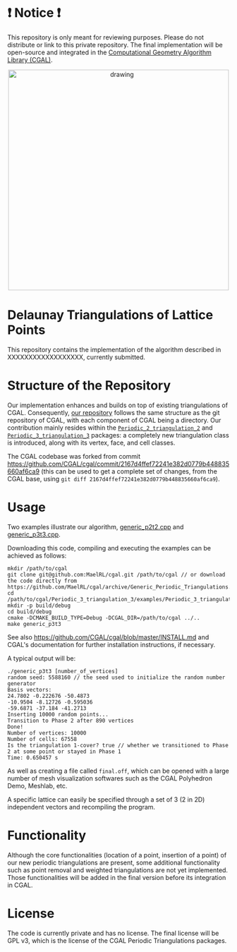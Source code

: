 # :heavy_exclamation_mark: Notice :heavy_exclamation_mark:
This repository is only meant for reviewing purposes. Please do not distribute or link to this private repository.
The final implementation will be open-source and integrated in the [Computational Geometry Algorithm Library (CGAL)](https://github.com/CGAL/cgal/).

<p align="center"><img src="GPDT2.jpg" alt="drawing" width="500"/></p>

# Delaunay Triangulations of Lattice Points

This repository contains the implementation of the algorithm described in XXXXXXXXXXXXXXXXXX, currently submitted.

# Structure of the Repository

Our implementation enhances and builds on top of existing triangulations of CGAL. Consequently,
[our repository](https://github.com/MaelRL/cgal/tree/Generic_Periodic_Triangulations/) follows the same structure
as the git repository of CGAL, with each component of CGAL being a directory.
Our contribution mainly resides within the
[`Periodic_2_triangulation_2`](https://github.com/MaelRL/cgal/tree/Generic_Periodic_Triangulations/Periodic_2_triangulation_2/include/CGAL)
and [`Periodic_3_triangulation_3`](https://github.com/MaelRL/cgal/tree/Generic_Periodic_Triangulations/Periodic_3_triangulation_3/include/CGAL) packages:
a completely new triangulation class is introduced, along with its vertex, face, and cell classes.

The CGAL codebase was forked from commit https://github.com/CGAL/cgal/commit/2167d4ffef72241e382d0779b448835660af6ca9 (this can be used to get a complete set of changes,
from the CGAL base, using `git diff 2167d4ffef72241e382d0779b448835660af6ca9`).

# Usage

Two examples illustrate our algorithm, [generic_p2t2.cpp](https://github.com/MaelRL/cgal/blob/Generic_Periodic_Triangulations/Periodic_2_triangulation_2/examples/Periodic_2_triangulation_2/generic_p2t2.cpp)
and [generic_p3t3.cpp](https://github.com/MaelRL/cgal/blob/Generic_Periodic_Triangulations/Periodic_3_triangulation_3/examples/Periodic_3_triangulation_3/generic_p3t3.cpp).

Downloading this code, compiling and executing the examples can be achieved as follows:
```
mkdir /path/to/cgal
git clone git@github.com:MaelRL/cgal.git /path/to/cgal // or download the code directly from https://github.com/MaelRL/cgal/archive/Generic_Periodic_Triangulations.zip
cd /path/to/cgal/Periodic_3_triangulation_3/examples/Periodic_3_triangulation_3
mkdir -p build/debug
cd build/debug
cmake -DCMAKE_BUILD_TYPE=Debug -DCGAL_DIR=/path/to/cgal ../..
make generic_p3t3
```

See also https://github.com/CGAL/cgal/blob/master/INSTALL.md and CGAL's documentation for further installation instructions, if necessary.

A typical output will be:
```
./generic_p3t3 [number_of_vertices]
random seed: 5588160 // the seed used to initialize the random number generator
Basis vectors:
24.7802 -0.222676 -50.4873
-10.9504 -8.12726 -0.595036
-59.6871 -37.184 -41.2713
Inserting 10000 random points...
Transition to Phase 2 after 890 vertices
Done!
Number of vertices: 10000
Number of cells: 67558
Is the triangulation 1-cover? true // whether we transitioned to Phase 2 at some point or stayed in Phase 1
Time: 0.650457 s
```

As well as creating a file called `final.off`, which can be opened with a large number of mesh visualization
softwares such as the CGAL Polyhedron Demo, Meshlab, etc.

A specific lattice can easily be specified through a set of 3 (2 in 2D) independent vectors and recompiling the program.

# Functionality

Although the core functionalities (location of a point, insertion of a point) of our new periodic
triangulations are present, some additional functionality such as point removal and weighted triangulations
are not yet implemented. Those functionalities will be added in the final version before its integration in CGAL.

# License

The code is currently private and has no license. The final license will be GPL v3, which is the
license of the CGAL Periodic Triangulations packages.
